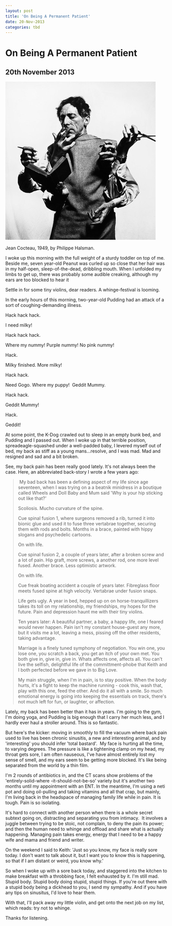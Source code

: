 ```yaml
---
layout: post
title: 'On Being A Permanent Patient'
date: 20-Nov-2013
categories: tbd
---
```


# On Being A Permanent Patient

## 20th November 2013

<img class="photo-horiz" src="/images/2013/11/13051149.jpg" />

<p <a href="http://life.time.com/culture/jean-cocteau-by-philippe-halsman-playful-portraits-of-a-surrealist/#1">Jean Cocteau,   1949, by Philippe Halsman. </a></p>

I woke up this morning with the full weight of a sturdy toddler on top of me. Beside me, seven year-old Peanut was curled up so close that her hair was in my half-open, sleep-of-the-dead, dribbling mouth. When I unfolded my limbs to get up, there was probably some audible creaking, although my ears are too blocked to hear it

Settle in for some tiny violins, dear readers. A whinge-festival is looming.

In the early hours of this morning, two-year-old Pudding had an attack of a sort of coughing-demanding illness.

Hack hack hack.

I need milky!

Hack hack hack.

Where my nummy! Purple nummy! No pink nummy!

Hack.

Milky finished. More milky!

Hack hack.

Need Gogo. Where my puppy!  Geddit Mummy.

Hack hack.

Geddit Mummy!

Hack.

Geddit!

At some point, the K-Dog crawled out to sleep in an empty bunk bed, and Pudding and I passed out. When I woke up in that terrible position, spreadeagle-squashed under a well-padded baby, I levered myself out of bed, my back as stiff as a young mans...resolve, and I was mad. Mad and resigned and sad and a bit broken.

See, my back pain has been really good lately. It's not always been the case. Here, an abbreviated back-story I wrote a few years ago:

<blockquote> My bad back has been a defining aspect of my life since age seventeen, when I was trying on a a beatnik minidress in a boutique called Wheels and Doll Baby and Mum said 'Why is your hip sticking out like that?'

Scoliosis. Mucho curvature of the spine.

Cue spinal fusion 1, where surgeons removed a rib, turned it into bionic glue and used it to fuse three vertabrae together, securing them with rods and bolts. Months in a brace, painted with hippy slogans and psychedelic cartoons.

On with life.

Cue spinal fusion 2, a couple of years later, after a broken screw and a lot of pain. Hip graft, more screws, a another rod, one more level fused. Another brace. Less optimistic artwork.

On with life.

Cue freak boating accident a couple of years later. Fibreglass floor meets fused spine at high velocity. Vertabrae under fusion snaps.

Life gets ugly. A year in bed, hepped up on on horse-tranquillizers takes its toll on my relationship, my friendships, my hopes for the future. Pain and depression haunt me with their tiny violins.

Ten years later: A beautiful partner, a baby, a happy life, one I feared would never happen. Pain isn't my constant house-guest any more, but it visits me a lot, leaving a mess, pissing off the other residents, taking advantage.

Marriage is a finely tuned symphony of negotiation. You win one, you lose one, you scratch a back, you get an itch of your own met. You both give in, give in, give in. Whats affects one, affects all. You can't live the selfish, delightful life of the committment-phobe that Keith and I both perfected before we gave in to Big Love.

My main struggle, when I'm in pain, is to stay positive. When the body hurts, it's a fight to keep the machine running - cook this, wash that, play with this one, feed the other. And do it all with a smile. So much emotional energy is going into keeping the essentials on track, there's not much left for fun, or laughter, or affection.</blockquote>

Lately, my back has been better than it has in years. I'm going to the gym, I'm doing yoga, and Pudding is big enough that I carry her much less, and I hardly ever haul a stroller around. This is so fantastic.

But here's the kicker: moving in smoothly to fill the vacuum where back pain used to live has been chronic sinusitis, a new and interesting animal, and by 'interesting' you should infer 'total bastard'.  My face is hurting all the time, to varying degrees. The pressure is like a tightening clamp on my head, my throat gets sore, I am often nauseous, I've have almost entirely lost my sense of smell, and my ears seem to be getting more blocked. It's like being separated from the world by a thin film.

I'm 2 rounds of antibiotics in, and the CT scans show problems of the 'entirely-solid-where -it-should-not-be-so' variety but it's another two months until my appointment with an ENT. In the meantime, I'm using a neti pot and doing oil-pulling and taking vitamins and all that crap, but mainly, I'm living back in the headspace of managing family life while in pain. It is tough. Pain is so isolating.

It's hard to connect with another person when there is a whole secret subtext going on, distracting and separating you from intimacy.  It involves a juggle between trying to be stoic, not complain, to deny the pain its power; and then the human need to whinge and offload and share what is actually happening. Managing pain takes energy, energy that I need to be a happy wife and mama and friend and writer.

On the weekend I said to Keith: 'Just so you know, my face is really sore today. I don't want to talk about it, but I want you to know this is happening, so that if I am distant or weird, you know why.'

So when I woke up with a sore back today, and staggered into the kitchen to make breakfast with a throbbing face, I felt exhausted by it. I'm still mad. Stupid body. Stupid body doing stupid, stupid things. If you're out there with a stupid body being a dickhead to you, I send my sympathy. And if you have any tips on sinusitus, I'd love to hear them.

With that, I'll pack away my little violin, and get onto the next job on my list, which reads: try not to whinge.

Thanks for listening.

<blockquote> 

 </blockquote>
